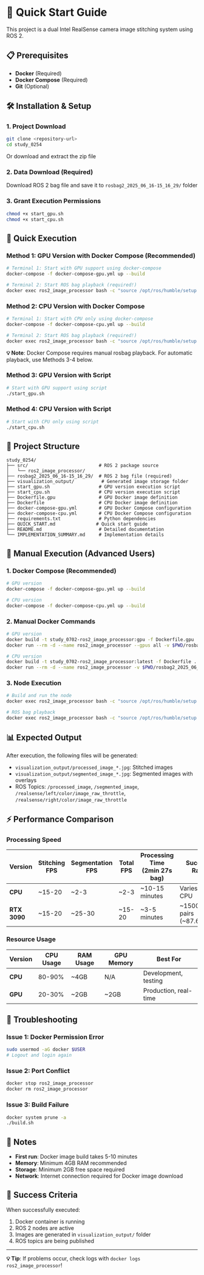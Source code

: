 # 🚀 Quick Start Guide

This project is a dual Intel RealSense camera image stitching system using ROS 2.

## 📋 Prerequisites

- **Docker** (Required)
- **Docker Compose** (Required)
- **Git** (Optional)

## 🛠️ Installation & Setup

### 1. Project Download
```bash
git clone <repository-url>
cd study_0254
```

Or download and extract the zip file

### 2. Data Download (Required)
Download ROS 2 bag file and save it to `rosbag2_2025_06_16-15_16_29/` folder

### 3. Grant Execution Permissions
```bash
chmod +x start_gpu.sh
chmod +x start_cpu.sh
```

## 🎯 Quick Execution

### Method 1: GPU Version with Docker Compose (Recommended)
```bash
# Terminal 1: Start with GPU support using docker-compose
docker-compose -f docker-compose-gpu.yml up --build

# Terminal 2: Start ROS bag playback (required!)
docker exec ros2_image_processor bash -c "source /opt/ros/humble/setup.bash && ros2 bag play /ros2_ws/rosbag2_2025_06_16-15_16_29 --rate 1.0"
```

### Method 2: CPU Version with Docker Compose
```bash
# Terminal 1: Start with CPU only using docker-compose
docker-compose -f docker-compose-cpu.yml up --build

# Terminal 2: Start ROS bag playback (required!)
docker exec ros2_image_processor bash -c "source /opt/ros/humble/setup.bash && ros2 bag play /ros2_ws/rosbag2_2025_06_16-15_16_29 --rate 1.0"
```

**💡 Note**: Docker Compose requires manual rosbag playback. For automatic playback, use Methods 3-4 below.

### Method 3: GPU Version with Script
```bash
# Start with GPU support using script
./start_gpu.sh
```

### Method 4: CPU Version with Script
```bash
# Start with CPU only using script
./start_cpu.sh
```

## 📁 Project Structure

```
study_0254/
├── src/                          # ROS 2 package source
│   └── ros2_image_processor/
├── rosbag2_2025_06_16-15_16_29/  # ROS 2 bag file (required)
├── visualization_output/          # Generated image storage folder
├── start_gpu.sh                  # GPU version execution script
├── start_cpu.sh                  # CPU version execution script
├── Dockerfile.gpu                # GPU Docker image definition
├── Dockerfile                    # CPU Docker image definition
├── docker-compose-gpu.yml        # GPU Docker Compose configuration
├── docker-compose-cpu.yml        # CPU Docker Compose configuration
├── requirements.txt              # Python dependencies
├── QUICK_START.md               # Quick start guide
├── README.md                     # Detailed documentation
└── IMPLEMENTATION_SUMMARY.md     # Implementation details
```

## 🔧 Manual Execution (Advanced Users)

### 1. Docker Compose (Recommended)

```bash
# GPU version
docker-compose -f docker-compose-gpu.yml up --build

# CPU version
docker-compose -f docker-compose-cpu.yml up --build
```

### 2. Manual Docker Commands

```bash
# GPU version
docker build -t study_0702-ros2_image_processor:gpu -f Dockerfile.gpu .
docker run --rm -d --name ros2_image_processor --gpus all -v $PWD/rosbag2_2025_06_16-15_16_29:/ros2_ws/rosbag2_2025_06_16-15_16_29:ro -v $PWD/visualization_output:/ros2_ws/visualization_output:rw study_0702-ros2_image_processor:gpu

# CPU version
docker build -t study_0702-ros2_image_processor:latest -f Dockerfile .
docker run --rm -d --name ros2_image_processor -v $PWD/rosbag2_2025_06_16-15_16_29:/ros2_ws/rosbag2_2025_06_16-15_16_29:ro -v $PWD/visualization_output:/ros2_ws/visualization_output:rw study_0702-ros2_image_processor:latest
```

### 3. Node Execution
```bash
# Build and run the node
docker exec ros2_image_processor bash -c "source /opt/ros/humble/setup.bash && cd /ros2_ws && colcon build --packages-select ros2_image_processor && source install/setup.bash && ros2 run ros2_image_processor image_processor_node"

# ROS bag playback
docker exec ros2_image_processor bash -c "source /opt/ros/humble/setup.bash && ros2 bag play /ros2_ws/rosbag2_2025_06_16-15_16_29 --rate 2.0"
```

## 📊 Expected Output

After execution, the following files will be generated:
- `visualization_output/processed_image_*.jpg`: Stitched images
- `visualization_output/segmented_image_*.jpg`: Segmented images with overlays
- ROS Topics: `/processed_image`, `/segmented_image`, `/realsense/left/color/image_raw_throttle`, `/realsense/right/color/image_raw_throttle`

## ⚡ Performance Comparison

### Processing Speed
| Version | Stitching FPS | Segmentation FPS | Total FPS | Processing Time (2min 27s bag) | Success Rate |
|---------|---------------|------------------|-----------|----------------------------|--------------|
| **CPU** | ~15-20 | ~2-3 | ~2-3 | ~10-15 minutes | Varies by CPU |
| **RTX 3090** | ~15-20 | ~25-30 | ~15-20 | ~3-5 minutes | ~1500/1712 pairs (~87.6%) |

### Resource Usage
| Version | CPU Usage | RAM Usage | GPU Memory | Best For |
|---------|-----------|-----------|------------|----------|
| **CPU** | 80-90% | ~4GB | N/A | Development, testing |
| **GPU** | 20-30% | ~2GB | ~2GB | Production, real-time |

## 🐛 Troubleshooting

### Issue 1: Docker Permission Error
```bash
sudo usermod -aG docker $USER
# Logout and login again
```

### Issue 2: Port Conflict
```bash
docker stop ros2_image_processor
docker rm ros2_image_processor
```

### Issue 3: Build Failure
```bash
docker system prune -a
./build.sh
```

## 📝 Notes

- **First run**: Docker image build takes 5-10 minutes
- **Memory**: Minimum 4GB RAM recommended
- **Storage**: Minimum 2GB free space required
- **Network**: Internet connection required for Docker image download

## 🎉 Success Criteria

When successfully executed:
1. Docker container is running
2. ROS 2 nodes are active
3. Images are generated in `visualization_output/` folder
4. ROS topics are being published

---

**💡 Tip**: If problems occur, check logs with `docker logs ros2_image_processor`! 
